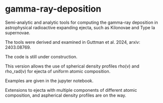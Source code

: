 # gamma-ray-deposition
Semi-analytic and analytic tools for computing the gamma-ray deposition in astrophysical radioactive expanding ejecta, such as Kilonovae and Type Ia supernovae.

The tools were derived and examined in Guttman et al. 2024, arxiv: 2403.08769.


The code is still under construction.

This version allows the use of spherical density profiles rho(v) and rho_rad(v) for ejecta of uniform atomic composition.

Examples are given in the jupyter notebook.

Extensions to ejecta with multiple components of different atomic composition, and aspherical density profiles are on the way.
